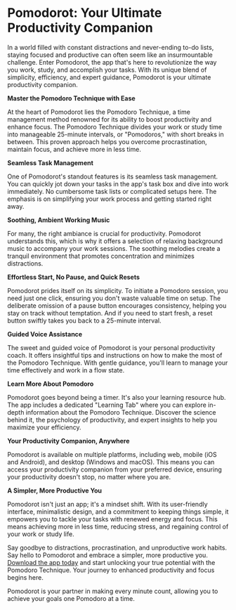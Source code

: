 # Pomodorot: Your Ultimate Productivity Companion

In a world filled with constant distractions and never-ending to-do lists, staying focused and productive can often seem like an insurmountable challenge. Enter Pomodorot, the app that's here to revolutionize the way you work, study, and accomplish your tasks. With its unique blend of simplicity, efficiency, and expert guidance, Pomodorot is your ultimate productivity companion.

**Master the Pomodoro Technique with Ease**

At the heart of Pomodorot lies the Pomodoro Technique, a time management method renowned for its ability to boost productivity and enhance focus. The Pomodoro Technique divides your work or study time into manageable 25-minute intervals, or "Pomodoros," with short breaks in between. This proven approach helps you overcome procrastination, maintain focus, and achieve more in less time.

**Seamless Task Management**

One of Pomodorot's standout features is its seamless task management. You can quickly jot down your tasks in the app's task box and dive into work immediately. No cumbersome task lists or complicated setups here. The emphasis is on simplifying your work process and getting started right away.


**Soothing, Ambient Working Music**

For many, the right ambiance is crucial for productivity. Pomodorot understands this, which is why it offers a selection of relaxing background music to accompany your work sessions. The soothing melodies create a tranquil environment that promotes concentration and minimizes distractions.


**Effortless Start, No Pause, and Quick Resets**

Pomodorot prides itself on its simplicity. To initiate a Pomodoro session, you need just one click, ensuring you don't waste valuable time on setup. The deliberate omission of a pause button encourages consistency, helping you stay on track without temptation. And if you need to start fresh, a reset button swiftly takes you back to a 25-minute interval.


**Guided Voice Assistance**

The sweet and guided voice of Pomodorot is your personal productivity coach. It offers insightful tips and instructions on how to make the most of the Pomodoro Technique. With gentle guidance, you'll learn to manage your time effectively and work in a flow state.


**Learn More About Pomodoro**

Pomodorot goes beyond being a timer. It's also your learning resource hub. The app includes a dedicated "Learning Tab" where you can explore in-depth information about the Pomodoro Technique. Discover the science behind it, the psychology of productivity, and expert insights to help you maximize your efficiency.


**Your Productivity Companion, Anywhere**

Pomodorot is available on multiple platforms, including web, mobile (iOS and Android), and desktop (Windows and macOS). This means you can access your productivity companion from your preferred device, ensuring your productivity doesn't stop, no matter where you are.


**A Simpler, More Productive You**

Pomodorot isn't just an app; it's a mindset shift. With its user-friendly interface, minimalistic design, and a commitment to keeping things simple, it empowers you to tackle your tasks with renewed energy and focus. This means achieving more in less time, reducing stress, and regaining control of your work or study life.

Say goodbye to distractions, procrastination, and unproductive work habits. Say hello to Pomodorot and embrace a simpler, more productive you. [Download the app today](https://www.amazon.com/your-app-link)
 and start unlocking your true potential with the Pomodoro Technique. Your journey to enhanced productivity and focus begins here.

Pomodorot is your partner in making every minute count, allowing you to achieve your goals one Pomodoro at a time.
